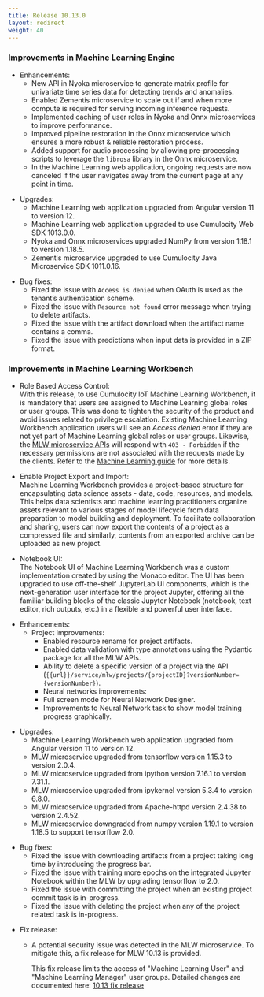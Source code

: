 ```yaml
---
title: Release 10.13.0
layout: redirect
weight: 40
---
```


### Improvements in Machine Learning Engine

- Enhancements:
  - New API in Nyoka microservice to generate matrix profile for univariate time series data for detecting trends and anomalies.
  - Enabled Zementis microservice to scale out if and when more compute is required for serving incoming inference requests.
  - Implemented caching of user roles in Nyoka and Onnx microservices to improve performance.
  - Improved pipeline restoration in the Onnx microservice which ensures a more robust & reliable restoration process.
  - Added support for audio processing by allowing pre-processing scripts to leverage the `librosa` library in the Onnx microservice.
  - In the Machine Learning web application, ongoing requests are now canceled if the user navigates away from the current page at any point in time.

* Upgrades:
  * Machine Learning web application upgraded from Angular version 11 to version 12.
  * Machine Learning web application upgraded to use Cumulocity Web SDK 1013.0.0.
  * Nyoka and Onnx microservices upgraded NumPy from version 1.18.1 to version 1.18.5.
  * Zementis microservice upgraded to use Cumulocity Java Microservice SDK 1011.0.16.

- Bug fixes:
  - Fixed the issue with `Access is denied` when OAuth is used as the tenant’s authentication scheme.
  - Fixed the issue with `Resource not found` error message when trying to delete artifacts.
  - Fixed the issue with the artifact download when the artifact name contains a comma.
  - Fixed the issue with predictions when input data is provided in a ZIP format.


### Improvements in Machine Learning Workbench

* Role Based Access Control:\
With this release, to use Cumulocity IoT Machine Learning Workbench, it is mandatory that users are assigned to Machine Learning global roles or user groups. This was done to tighten the security of the product and avoid issues related to privilege escalation. Existing Machine Learning Workbench application users will see an *Access denied* error if they are not yet part of Machine Learning global roles or user groups. Likewise, the [MLW microservice APIs](https://cumulocity.com/guides/10.13.0/machine-learning/api-reference-mlw/) will respond with `403 - Forbidden` if the necessary permissions are not associated with the requests made by the clients. Refer to the [Machine Learning guide](https://cumulocity.com/guides/10.13.0/machine-learning/introduction/#mlw-overview) for more details.

* Enable Project Export and Import:\
Machine Learning Workbench provides a project-based structure for encapsulating data science assets - data, code, resources, and models. This helps data scientists and machine learning practitioners organize assets relevant to various stages of model lifecycle from data preparation to model building and deployment. To facilitate collaboration and sharing, users can now export the contents of a project as a compressed file and similarly, contents from an exported archive can be uploaded as new project.

* Notebook UI:\
The Notebook UI of Machine Learning Workbench was a custom implementation created by using the Monaco editor. The UI has been upgraded to use off-the-shelf JupyterLab UI components, which is the next-generation user interface for the project Jupyter, offering all the familiar building blocks of the classic Jupyter Notebook (notebook, text editor, rich outputs, etc.) in a flexible and powerful user interface.

- Enhancements:
  - Project improvements:
    - Enabled resource rename for project artifacts.
    - Enabled data validation with type annotations using the Pydantic package for all the MLW APIs.
    - Ability to delete a specific version of a project via the API (`{{url}}/service/mlw/projects/{projectID}?versionNumber={versionNumber}`).
    - Neural networks improvements:
    - Full screen mode for Neural Network Designer.
    - Improvements to Neural Network task to show model training progress graphically.

* Upgrades:
  * Machine Learning Workbench web application upgraded from Angular version 11 to version 12.
  * MLW microservice upgraded from tensorflow version 1.15.3 to version 2.0.4.
  * MLW microservice upgraded from ipython version 7.16.1 to version 7.31.1.
  * MLW microservice upgraded from ipykernel version 5.3.4 to version 6.8.0.
  * MLW microservice upgraded from Apache-httpd version 2.4.38 to version 2.4.52.
  * MLW microservice downgraded from numpy version 1.19.1 to version 1.18.5 to support tensorflow 2.0.

- Bug fixes:
  - Fixed the issue with downloading artifacts from a project taking long time by introducing the progress bar.
  - Fixed the issue with training more epochs on the integrated Jupyter Notebook within the MLW by upgrading tensorflow to 2.0.
  - Fixed the issue with committing the project when an existing project commit task is in-progress.
  - Fixed the issue with deleting the project when any of the project related task is in-progress.


* Fix release:
  - A potential security issue was detected in the MLW microservice. To mitigate this, a fix release for MLW 10.13 is provided.

    This fix release limits the access of "Machine Learning User" and "Machine Learning Manager" user groups. Detailed changes are documented here: [10.13 fix release](/release-10-13-0/announcements-10-13-0/#:~:text=the%20Apama%20documentation.-,Machine%20learning%20Workbench,-Implemented)
